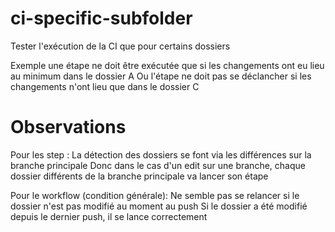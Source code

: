 # ci-specific-subfolder
Tester l'exécution de la CI que pour certains dossiers

Exemple une étape ne doit être exécutée que si les changements ont eu lieu au minimum dans le dossier A
Ou l'étape ne doit pas se déclancher si les changements n'ont lieu que dans le dossier C

# Observations

Pour les step :
    La détection des dossiers se font via les différences sur la branche principale
    Donc dans le cas d'un edit sur une branche, chaque dossier différents de la branche principale va lancer son étape
    
Pour le workflow (condition générale):
    Ne semble pas se relancer si le dossier n'est pas modifié au moment au push
    Si le dossier a été modifié depuis le dernier push, il se lance correctement

